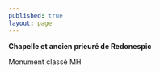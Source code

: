 ```yaml
---
published: true
layout: page
---
```


**Chapelle et ancien prieuré de Redonespic**

Monument classé MH
